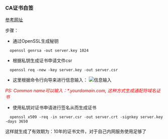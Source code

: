 ### CA证书自签
[参考网址](https://ningyu1.github.io/site/post/51-ssl-cert/)

步骤：
* 通过OpenSSL生成秘钥
```shell
  openssl genrsa -out server.key 1024
```
* 根据私钥生成证书申请文件csr
```shell
  openssl req -new -key server.key -out server.csr
```
* 这里根据命令行向导来进行信息输入：
    ![信息输入](https://ningyu1.github.io/site/img/ssl-cert/1.png)
  
<font color=red>*PS: Common name可以输入：\*.yourdomain.com, 这种方式生成通配符域名证书*</font>

* 使用私钥对证书申请进行签名从而生成证书
```shell
  openssl x509 -req -in server.csr -out server.crt -signkey server.key -days 3650
```

这样就生成了有效期为：10年的证书文件，对于自己内网服务使用足够了